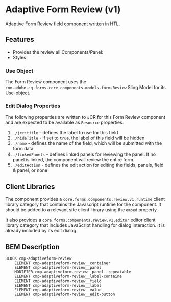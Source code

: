 <!--
Copyright 2024 Adobe

Licensed under the Apache License, Version 2.0 (the "License");
you may not use this file except in compliance with the License.
You may obtain a copy of the License at

    http://www.apache.org/licenses/LICENSE-2.0

Unless required by applicable law or agreed to in writing, software
distributed under the License is distributed on an "AS IS" BASIS,
WITHOUT WARRANTIES OR CONDITIONS OF ANY KIND, either express or implied.
See the License for the specific language governing permissions and
limitations under the License.
-->
Adaptive Form Review (v1)
====
Adaptive Form Review field component written in HTL.

## Features

* Provides the review all Components/Panel:
* Styles

### Use Object
The Form Review component uses the `com.adobe.cq.forms.core.components.models.form.Review` Sling Model for its Use-object.

### Edit Dialog Properties
The following properties are written to JCR for this Form Review component and are expected to be available as `Resource` properties:

1. `./jcr:title` - defines the label to use for this field
2. `./hideTitle` - if set to `true`, the label of this field will be hidden
3. `./name` - defines the name of the field, which will be submitted with the form data
3. `./linkedPanels` - defines linked panels for reviewing the panel. If no panel is linked, the component will review the entire form.
3. `./editAction` - defines the edit action for editing the fields, panels, field & panel, or none
## Client Libraries
The component provides a `core.forms.components.review.v1.runtime` client library category that contains the Javascript runtime for the component. 
It should be added to a relevant site client library using the `embed` property.

It also provides a `core.forms.components.review.v1.editor` editor client library category that includes
JavaScript handling for dialog interaction. It is already included by its edit dialog.

## BEM Description
```
BLOCK cmp-adaptiveform-review
    ELEMENT cmp-adaptiveform-review__container
    ELEMENT cmp-adaptiveform-review__panel
    MODIFIER cmp-adaptiveform-review__panel--repeatable
    ELEMENT cmp-adaptiveform-review__label-containe
    ELEMENT cmp-adaptiveform-review__field
    ELEMENT cmp-adaptiveform-review__label
    ELEMENT cmp-adaptiveform-review__value
    ELEMENT cmp-adaptiveform-review__edit-button
```